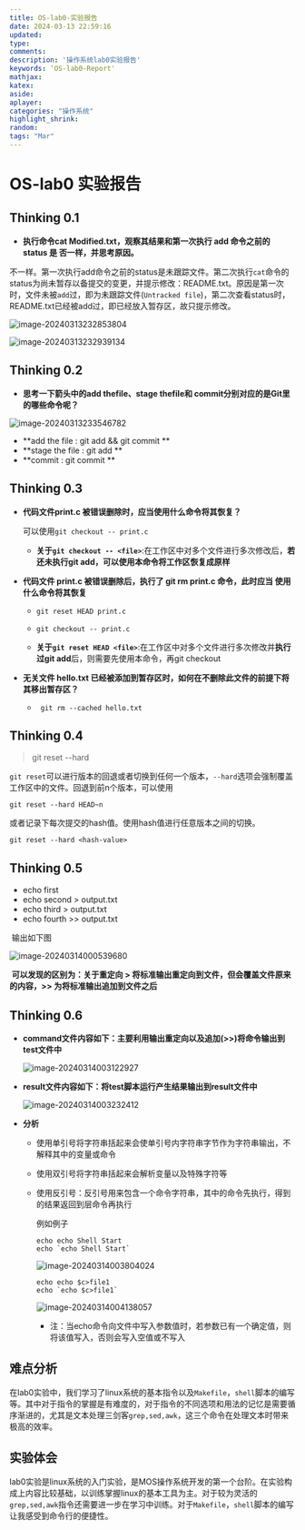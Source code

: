 ```yaml
---
title: OS-lab0-实验报告
date: 2024-03-13 22:59:16
updated:
type:
comments: 
description: '操作系统lab0实验报告'
keywords: ‘OS-lab0-Report'
mathjax:
katex:
aside:
aplayer:
categories: "操作系统"
highlight_shrink:
random:
tags: "Mar"
---
```


# OS-lab0 实验报告

## Thinking 0.1

* **执行命令cat Modified.txt，观察其结果和第一次执行 add 命令之前的 status 是 否一样，并思考原因。**

​	不一样。第一次执行add命令之前的status是未跟踪文件。第二次执行``cat``命令的status为尚未暂存以备提交的变更，并提示修改：README.txt。原因是第一次时，文件未被```add```过，即为未跟踪文件(```Untracked file```)，第二次查看status时，README.txt已经被add过，即已经放入暂存区，故只提示修改。

![image-20240313232853804](./../img/image-20240313232853804.png)

![image-20240313232939134](./../img/image-20240313232939134.png)

## Thinking 0.2

* **思考一下箭头中的add thefile、stage thefile和 commit分别对应的是Git里的哪些命令呢？**

![image-20240313233546782](./../img/image-20240313233546782.png)

* **add the file : git add && git commit **
* **stage the file : git add **
* **commit : git commit **

## Thinking 0.3

* **代码文件print.c 被错误删除时，应当使用什么命令将其恢复？**

  可以使用```git checkout -- print.c```

  * **关于```git checkout -- <file>```**:在工作区中对多个文件进行多次修改后，**若还未执行git add，可以使用本命令将工作区恢复成原样**

* **代码文件 print.c 被错误删除后，执行了 git rm print.c 命令，此时应当 使用什么命令将其恢复**

  * ```git reset HEAD print.c```
  * ```git checkout -- print.c```

  * **关于```git reset HEAD <file>```**:在工作区中对多个文件进行多次修改并**执行过git add**后，则需要先使用本命令，再git checkout

* **无关文件 hello.txt 已经被添加到暂存区时，如何在不删除此文件的前提下将其移出暂存区？**

  * ``` git rm --cached hello.txt```

## Thinking 0.4

> git reset --hard

​	```git reset```可以进行版本的回退或者切换到任何一个版本，```--hard```选项会强制覆盖工作区中的文件。回退到前n个版本，可以使用

```
git reset --hard HEAD~n
```

或者记录下每次提交的hash值。使用hash值进行任意版本之间的切换。

```
git reset --hard <hash-value>
```

## Thinking 0.5

* echo first
* echo second > output.txt
* echo third > output.txt
* echo fourth >> output.txt

​	输出如下图

![image-20240314000539680](./../img/image-20240314000539680.png)

​	**可以发现的区别为：关于重定向 > 将标准输出重定向到文件，但会覆盖文件原来的内容，>> 为将标准输出追加到文件之后**

## Thinking 0.6

* **command文件内容如下：主要利用输出重定向以及追加(>>)将命令输出到test文件中**

  ![image-20240314003122927](./../img/image-20240314003122927.png)

* **result文件内容如下：将test脚本运行产生结果输出到result文件中**

  ![image-20240314003232412](./../img/image-20240314003232412.png)

* **分析**

  * 使用单引号将字符串括起来会使单引号内字符串字节作为字符串输出，不解释其中的变量或命令

  * 使用双引号将字符串括起来会解析变量以及特殊字符等

  * 使用反引号：反引号用来包含一个命令字符串，其中的命令先执行，得到的结果返回到层命令再执行

    例如例子 

    ```
    echo echo Shell Start 
    echo `echo Shell Start` 
    ```

    ![image-20240314003804024](./../img/image-20240314003804024.png)

    ```
    echo echo $c>file1
    echo `echo $c>file1`
    ```

    ![image-20240314004138057](./../img/image-20240314004138057.png)

    * 注：当echo命令向文件中写入参数值时，若参数已有一个确定值，则将该值写入，否则会写入空值或不写入

## 难点分析

​	在lab0实验中，我们学习了linux系统的基本指令以及```Makefile```，```shell```脚本的编写等。其中对于指令的掌握是有难度的，对于指令的不同选项和用法的记忆是需要循序渐进的，尤其是文本处理三剑客```grep,sed,awk```，这三个命令在处理文本时带来极高的效率。

## 实验体会

​	lab0实验是linux系统的入门实验，是MOS操作系统开发的第一个台阶。在实验构成上内容比较基础，以训练掌握linux的基本工具为主。对于较为灵活的```grep,sed,awk```指令还需要进一步在学习中训练。对于```Makefile```，```shell```脚本的编写让我感受到命令行的便捷性。
